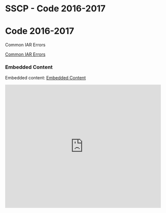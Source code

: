 # SSCP - Code 2016-2017

# Code 2016-2017

Common IAR Errors

[Common IAR Errors](/home/sscp-2014-2015/code-2014-2015/iar/common-iar-errors)

### Embedded Content

Embedded content: [Embedded Content](https://www.gstatic.com/atari/embeds/83a60601c213b72fb19c1855fb0c5f26/intermediate-frame-minified.html)

<iframe width="100%" height="400" src="https://www.gstatic.com/atari/embeds/83a60601c213b72fb19c1855fb0c5f26/intermediate-frame-minified.html" frameborder="0"></iframe>

